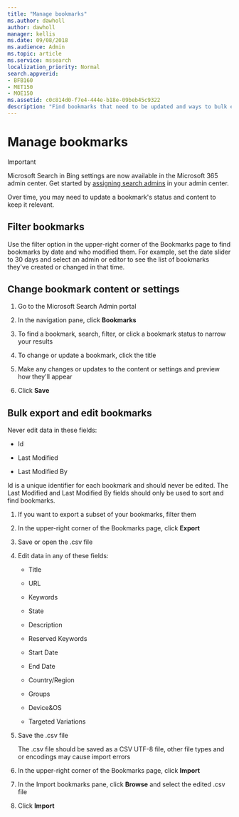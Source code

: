 ```yaml
---
title: "Manage bookmarks"
ms.author: dawholl
author: dawholl
manager: kellis
ms.date: 09/08/2018
ms.audience: Admin
ms.topic: article
ms.service: mssearch
localization_priority: Normal
search.appverid:
- BFB160
- MET150
- MOE150
ms.assetid: c0c814d0-f7e4-444e-b18e-09beb45c9322
description: "Find bookmarks that need to be updated and ways to bulk edit bookmark results for Microsoft Search"
---
```


# Manage bookmarks

> [!IMPORTANT]
> Microsoft Search in Bing settings are now available in the Microsoft 365 admin center. Get started by [assigning search admins](https://docs.microsoft.com/en-us/microsoftsearch/setup-microsoft-search#step-2-assign-search-admin-and-search-editor) in your admin center.
    
Over time, you may need to update a bookmark's status and content to keep it relevant. 
  
## Filter bookmarks

Use the filter option in the upper-right corner of the Bookmarks page to find bookmarks by date and who modified them. For example, set the date slider to 30 days and select an admin or editor to see the list of bookmarks they've created or changed in that time.
  
## Change bookmark content or settings

1. Go to the Microsoft Search Admin portal
    
2. In the navigation pane, click **Bookmarks**
    
3. To find a bookmark, search, filter, or click a bookmark status to narrow your results
    
4. To change or update a bookmark, click the title
    
5. Make any changes or updates to the content or settings and preview how they'll appear 
    
6. Click **Save**
    
## Bulk export and edit bookmarks

Never edit data in these fields:
  
- Id
    
- Last Modified
    
- Last Modified By
    
Id is a unique identifier for each bookmark and should never be edited. The Last Modified and Last Modified By fields should only be used to sort and find bookmarks.
  
1. If you want to export a subset of your bookmarks, filter them
    
2. In the upper-right corner of the Bookmarks page, click **Export**
    
3. Save or open the .csv file
    
4. Edit data in any of these fields:
   - Title
    
   - URL
    
   - Keywords
    
   - State
    
   - Description
    
   - Reserved Keywords
    
   - Start Date
    
   - End Date
    
   - Country/Region
    
   - Groups
    
   - Device&amp;OS
    
   - Targeted Variations
    
5. Save the .csv file

    The .csv file should be saved as a CSV UTF-8 file, other file types and or encodings may cause import errors
    
6. In the upper-right corner of the Bookmarks page, click **Import**
    
7. In the Import bookmarks pane, click **Browse** and select the edited .csv file 
    
8. Click **Import**